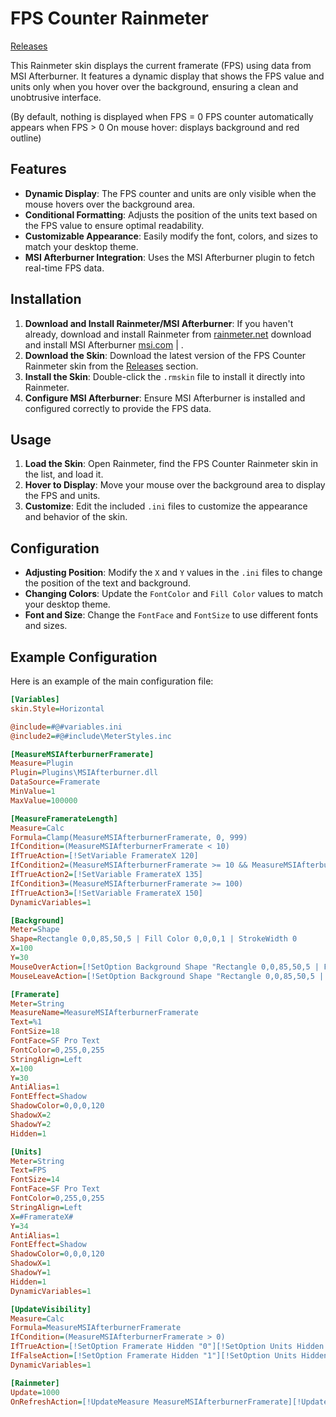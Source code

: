 # FPS Counter Rainmeter

[Releases](https://github.com/Nzoyy/FPS-Counter-Rainmeter/releases)

This Rainmeter skin displays the current framerate (FPS) using data from MSI Afterburner. It features a dynamic display that shows the FPS value and units only when you hover over the background, ensuring a clean and unobtrusive interface.

(By default, nothing is displayed when FPS = 0
FPS counter automatically appears when FPS > 0
On mouse hover: displays background and red outline)

## Features

- **Dynamic Display**: The FPS counter and units are only visible when the mouse hovers over the background area.
- **Conditional Formatting**: Adjusts the position of the units text based on the FPS value to ensure optimal readability.
- **Customizable Appearance**: Easily modify the font, colors, and sizes to match your desktop theme.
- **MSI Afterburner Integration**: Uses the MSI Afterburner plugin to fetch real-time FPS data.

## Installation

1. **Download and Install Rainmeter/MSI Afterburner**: If you haven't already, download and install Rainmeter from [rainmeter.net](https://www.rainmeter.net/) download and install MSI Afterburner [msi.com](https://www.msi.com/Landing/afterburner/graphics-cards) | .
2. **Download the Skin**: Download the latest version of the FPS Counter Rainmeter skin from the [Releases](https://github.com/Nzoyy/FPS-Counter-Rainmeter/releases) section.
3. **Install the Skin**: Double-click the `.rmskin` file to install it directly into Rainmeter.
4. **Configure MSI Afterburner**: Ensure MSI Afterburner is installed and configured correctly to provide the FPS data.

## Usage

1. **Load the Skin**: Open Rainmeter, find the FPS Counter Rainmeter skin in the list, and load it.
2. **Hover to Display**: Move your mouse over the background area to display the FPS and units.
3. **Customize**: Edit the included `.ini` files to customize the appearance and behavior of the skin.

## Configuration

- **Adjusting Position**: Modify the `X` and `Y` values in the `.ini` files to change the position of the text and background.
- **Changing Colors**: Update the `FontColor` and `Fill Color` values to match your desktop theme.
- **Font and Size**: Change the `FontFace` and `FontSize` to use different fonts and sizes.

## Example Configuration

Here is an example of the main configuration file:

```ini
[Variables]
skin.Style=Horizontal

@include=#@#variables.ini
@include2=#@#include\MeterStyles.inc

[MeasureMSIAfterburnerFramerate]
Measure=Plugin
Plugin=Plugins\MSIAfterburner.dll
DataSource=Framerate
MinValue=1
MaxValue=100000

[MeasureFramerateLength]
Measure=Calc
Formula=Clamp(MeasureMSIAfterburnerFramerate, 0, 999)
IfCondition=(MeasureMSIAfterburnerFramerate < 10)
IfTrueAction=[!SetVariable FramerateX 120]
IfCondition2=(MeasureMSIAfterburnerFramerate >= 10 && MeasureMSIAfterburnerFramerate < 100)
IfTrueAction2=[!SetVariable FramerateX 135]
IfCondition3=(MeasureMSIAfterburnerFramerate >= 100)
IfTrueAction3=[!SetVariable FramerateX 150]
DynamicVariables=1

[Background]
Meter=Shape
Shape=Rectangle 0,0,85,50,5 | Fill Color 0,0,0,1 | StrokeWidth 0
X=100
Y=30
MouseOverAction=[!SetOption Background Shape "Rectangle 0,0,85,50,5 | Fill Color 0,0,0,128 | StrokeWidth 2 | Stroke Color 255,0,0,255"][!SetOption Framerate Hidden "0"][!SetOption Units Hidden "0"][!UpdateMeter *][!Redraw]
MouseLeaveAction=[!SetOption Background Shape "Rectangle 0,0,85,50,5 | Fill Color 0,0,0,1 | StrokeWidth 0"][!SetOption Framerate Hidden "1"][!SetOption Units Hidden "1"][!UpdateMeter *][!Redraw]

[Framerate]
Meter=String
MeasureName=MeasureMSIAfterburnerFramerate
Text=%1
FontSize=18
FontFace=SF Pro Text
FontColor=0,255,0,255
StringAlign=Left
X=100
Y=30
AntiAlias=1
FontEffect=Shadow
ShadowColor=0,0,0,120
ShadowX=2
ShadowY=2
Hidden=1

[Units]
Meter=String
Text=FPS
FontSize=14
FontFace=SF Pro Text
FontColor=0,255,0,255
StringAlign=Left
X=#FramerateX#
Y=34
AntiAlias=1
FontEffect=Shadow
ShadowColor=0,0,0,120
ShadowX=1
ShadowY=1
Hidden=1
DynamicVariables=1

[UpdateVisibility]
Measure=Calc
Formula=MeasureMSIAfterburnerFramerate
IfCondition=(MeasureMSIAfterburnerFramerate > 0)
IfTrueAction=[!SetOption Framerate Hidden "0"][!SetOption Units Hidden "0"][!UpdateMeter *][!Redraw]
IfFalseAction=[!SetOption Framerate Hidden "1"][!SetOption Units Hidden "1"][!UpdateMeter *][!Redraw]
DynamicVariables=1

[Rainmeter]
Update=1000
OnRefreshAction=[!UpdateMeasure MeasureMSIAfterburnerFramerate][!UpdateMeasure MeasureFramerateLength][!UpdateMeasure UpdateVisibility][!UpdateMeter "Framerate"][!UpdateMeter "Units"][!Redraw]
